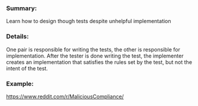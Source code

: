 

### Summary:

Learn how to design though tests despite unhelpful implementation 


### Details:
One pair is responsible for writing the tests, the other is responsible for implementation. After the tester is done writing the test, the implementer creates an implementation that satisfies the rules set by the test, but not the intent of the test.

### Example:
https://www.reddit.com/r/MaliciousCompliance/